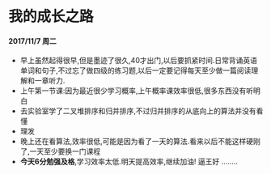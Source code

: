 # 我的成长之路

#### 2017/11/7  周二

* 早上虽然起得很早,但是墨迹了很久,40才出门,以后要抓紧时间.日常背诵英语单词和句子,不过忘了做四级的练习题,以后一定要记得每天至少做一篇阅读理解和一章听力.
* 上午第一节课:因为最近很少学习概率,上午概率课效率很低,很多东西没有听明白
* 去实验室学了二叉堆排序和归并排序,不过归并排序的从底向上的算法并没有看懂
* 理发
* 晚上还在看算法,效率很低,可能是因为看了一天的算法.看来以后不能这样硬刚了,一天至少要换一门课程
* **今天6分勉强及格**,学习效率太低.明天提高效率,继续加油!
逼王好 ........
